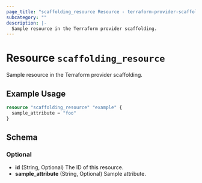 ```yaml
---
page_title: "scaffolding_resource Resource - terraform-provider-scaffolding"
subcategory: ""
description: |-
  Sample resource in the Terraform provider scaffolding.
---
```


# Resource `scaffolding_resource`

Sample resource in the Terraform provider scaffolding.

## Example Usage

```terraform
resource "scaffolding_resource" "example" {
  sample_attribute = "foo"
}
```

## Schema

### Optional

- **id** (String, Optional) The ID of this resource.
- **sample_attribute** (String, Optional) Sample attribute.


